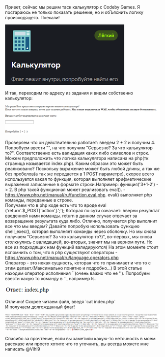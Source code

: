 Привет, сейчас мы решим таск калькулятор с Codeby Games.
Я постараюсь не только показать решение, но и обЪяснить логику происходящего.
Поехали!

![alt text](start.png)

И так, переходим по адресу из задания и видим собственно калькулятор:

![alt text](calculate.png)

Проверяем что он действительно работает: введем 2 + 2 и получим 4. 
Попробуем ввести "<script>alert('123')</script>", на что получим "Серьезно? За что калькулятор то?". 
Соответственно есть валидация каких либо символов и строк. 
Можем предположить что логика калькулятора написана на php(тк страница называется index.php). 
Каким образом это может быть реализовано? 
Поскольку выражение может быть любой длины, а так же без пробелов(а так же передается в 1 POST параметре), скорее всего используется какая то функция, которая выполняет арифметические выражения записанные в формате строки.Например: функция('3+1-2') -> 2. 
В php такой функционал может реализовать eval(). - https://www.php.net/manual/ru/function.eval.php. 
eval() выполняет php команды, переданные в строке.  
Получаем что в php коде есть что то вроде eval ('return'.$_POST['action'].';'); 
Которая по сути означает: вверни результат введенной нами команды. return в данном случае отвечает за возвращение результата куда либо.
Отлично, получается php выполнит все что мы введем? 
Давайте попробую использовать функцию shell_exec(), которая выполняет команды через оболочку. 
Но мы снова получаем "Серьезно? За что калькулятор то?)", во-первых, мы снова столкнулись с валидацией, во-вторых, значит мы на верном пути. 
Но все из подходящих нам функций валидируются( На этом моменте стоит вспомнить о том, что в php существуют операторы - https://www.php.net/manual/ru/language.operators.php  
Оператор - это некая сущность, которая что то принимает и что то с этим делает.(Максимально понятно и подробно...) 
В этой статье находим оператор исполнения \`\`(очень важно что не ''). 
Попробуем ввести какую то команду в \`\`, например ls. 

![alt text](ls.png)

Отлично! Скорее читаем файл, введя \`cat index.php\`  
И получаем долгожданный флаг!

![alt text](flag.png)

Спасибо за прочтение, если вы заметили какую-то неточность в моем рассказе или просто хотите что то уточнить, вы всегда можете мне написать @Vihl9 